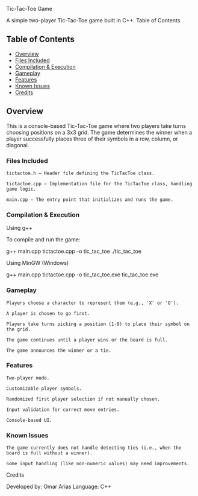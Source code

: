 Tic-Tac-Toe Game

A simple two-player Tic-Tac-Toe game built in C++.
Table of Contents
## Table of Contents
- [Overview](#overview)
- [Files Included](#files-included)
- [Compilation & Execution](#compilation--execution)
- [Gameplay](#gameplay)
- [Features](#features)
- [Known Issues](#known-issues)
- [Credits](#credits)

## Overview

This is a console-based Tic-Tac-Toe game where two players take turns choosing positions on a 3x3 grid. The game determines the winner when a player successfully places three of their symbols in a row, column, or diagonal.

### Files Included

    tictactoe.h – Header file defining the TicTacToe class.

    tictactoe.cpp – Implementation file for the TicTacToe class, handling game logic.

    main.cpp – The entry point that initializes and runs the game.

### Compilation & Execution
Using g++

To compile and run the game:

g++ main.cpp tictactoe.cpp -o tic_tac_toe
./tic_tac_toe

Using MinGW (Windows)

g++ main.cpp tictactoe.cpp -o tic_tac_toe.exe
tic_tac_toe.exe

### Gameplay

    Players choose a character to represent them (e.g., 'X' or 'O').

    A player is chosen to go first.

    Players take turns picking a position (1-9) to place their symbol on the grid.

    The game continues until a player wins or the board is full.

    The game announces the winner or a tie.

### Features

    Two-player mode.

    Customizable player symbols.

    Randomized first player selection if not manually chosen.

    Input validation for correct move entries.

    Console-based UI.

### Known Issues

    The game currently does not handle detecting ties (i.e., when the board is full without a winner).

    Some input handling (like non-numeric values) may need improvements.

Credits

Developed by: Omar Arias
Language: C++
